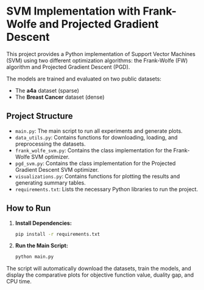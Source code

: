 # SVM Implementation with Frank-Wolfe and Projected Gradient Descent

This project provides a Python implementation of Support Vector Machines (SVM) using two different optimization algorithms: the Frank-Wolfe (FW) algorithm and Projected Gradient Descent (PGD).

The models are trained and evaluated on two public datasets:
-   The **a4a** dataset (sparse)
-   The **Breast Cancer** dataset (dense)

## Project Structure

-   `main.py`: The main script to run all experiments and generate plots.
-   `data_utils.py`: Contains functions for downloading, loading, and preprocessing the datasets.
-   `frank_wolfe_svm.py`: Contains the class implementation for the Frank-Wolfe SVM optimizer.
-   `pgd_svm.py`: Contains the class implementation for the Projected Gradient Descent SVM optimizer.
-   `visualizations.py`: Contains functions for plotting the results and generating summary tables.
-   `requirements.txt`: Lists the necessary Python libraries to run the project.

## How to Run

1.  **Install Dependencies:**
    ```bash
    pip install -r requirements.txt
    ```

2.  **Run the Main Script:**
    ```bash
    python main.py
    ```

The script will automatically download the datasets, train the models, and display the comparative plots for objective function value, duality gap, and CPU time.

